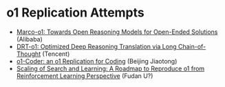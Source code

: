# o1 Replication Attempts
- [Marco-o1: Towards Open Reasoning Models for Open-Ended Solutions](https://arxiv.org/pdf/2411.14405) (Alibaba)
- [DRT-o1: Optimized Deep Reasoning Translation via Long Chain-of-Thought](https://arxiv.org/pdf/2412.17498) (Tencent)
- [o1-Coder: an o1 Replication for Coding](https://arxiv.org/pdf/2412.00154) (Beijing Jiaotong)
- [Scaling of Search and Learning: A Roadmap to Reproduce o1 from Reinforcement Learning Perspective](https://arxiv.org/pdf/2412.14135) (Fudan U?)
